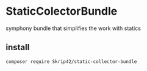 # StaticColectorBundle
symphony bundle that simplifies the work with statics

## install
```shel
composer require Skrip42/static-collector-bundle
```
